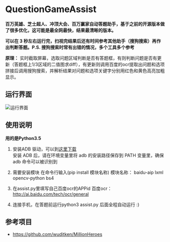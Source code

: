 # QuestionGameAssist
**百万英雄、芝士超人、冲顶大会、百万赢家自动答题助手，基于之前的开源版本做了很多优化，这可能是最全网最快，结果最清晰的版本。**

**可以在 3 秒左右运行完，扫视完结果后还有时间参考其他助手（搜狗搜索）再作出判断答题。P.S. 搜狗搜索时常有出错的情况，多个工具多个参考**

**原理：** 实时截取屏幕，选取问题区域判断是否有答题框，有则判断问题是否有更新（答题框上1/3区域的二值图求diff），有更新则调用百度的ocr提取出问题和选项拼接后调用搜狗搜索，并解析结果对问题和选项关键字分别用红色和黄色高亮加粗显示。

## 运行界面
![运行界面](https://github.com/wenmin-wu/QuestionGameAssist/blob/master/interface.png?raw=true)

## 使用说明
**用的是Python3.5**

1. 安装ADB 驱动，可以到[这里下载](https://adb.clockworkmod.com/)<br />
   安装 ADB 后，请在环境变量里将 adb 的安装路径保存到 PATH 变量里，确保 adb 命令可以被识别到
  
2. 需要安装模块 在命令行输入(pip install 模块名称) 模块名称： baidu-aip  lxml opencv-python bs4

3. 在assist.py里填写自己百度ocr的APPid 百度ocr：http://ai.baidu.com/tech/ocr/general

4. 连接手机，在答题前运行python3 assist.py 后面全程自动运行 :)

## 参考项目
* https://github.com/wuditken/MillionHeroes
